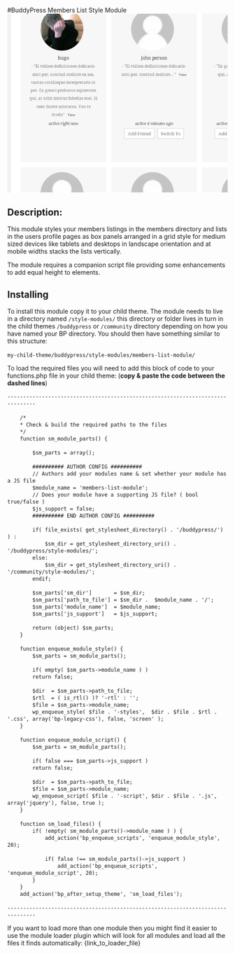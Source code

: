 #BuddyPress Members List Style Module
![Members rendered as a series of floated box panels](https://github.com/hnla/style-modules/blob/master/members-list-module/members-as-grid-view.jpg "Styling the members lists as box grid.")
## Description:

This module styles your members listings in the members directory and lists in the users profile pages as box panels arranged in a grid style for medium sized devices like tablets and desktops in landscape orientation and at mobile widths stacks the lists vertically.

The module requires a companion script file providing some enhancements to add equal height to elements.

## Installing

To install this module copy it to your child theme. The module needs to live in a directory named `/style-modules/` this directory or folder lives in turn in the child themes `/buddypress` or `/community` directory depending on how you have named your BP directory. You should then have something similar to this structure:

`my-child-theme/buddypress/style-modules/members-list-module/`

To load the required files you will need to add this block of code to your functions.php file in your child theme:
(**copy & paste the code between the dashed lines**)

	-------------------------------------------------------------------------------

		/*
		* Check & build the required paths to the files
		*/
		function sm_module_parts() {

			$sm_parts = array();

			########## AUTHOR CONFIG ##########
			// Authors add your modules name & set whether your module has a JS file
			$module_name = 'members-list-module';
			// Does your module have a supporting JS file? ( bool true/false )
			$js_support = false;
			########## END AUTHOR CONFIG ##########

			if( file_exists( get_stylesheet_directory() . '/buddypress/') ) :
				$sm_dir = get_stylesheet_directory_uri() . '/buddypress/style-modules/';
			else:
				$sm_dir = get_stylesheet_directory_uri() . '/community/style-modules/';
			endif;

			$sm_parts['sm_dir']       = $sm_dir;
			$sm_parts['path_to_file'] = $sm_dir .  $module_name . '/';
			$sm_parts['module_name']  = $module_name;
			$sm_parts['js_support']   = $js_support;

			return (object) $sm_parts;
		}

		function enqueue_module_style() {
			$sm_parts = sm_module_parts();

			if( empty( $sm_parts->module_name ) )
			return false;

			$dir  = $sm_parts->path_to_file;
			$rtl  = ( is_rtl() )? '-rtl' : '';
			$file = $sm_parts->module_name;
			wp_enqueue_style( $file . '-styles',  $dir . $file . $rtl . '.css', array('bp-legacy-css'), false, 'screen' );
		}

		function enqueue_module_script() {
			$sm_parts = sm_module_parts();

			if( false === $sm_parts->js_support )
			return false;

			$dir  = $sm_parts->path_to_file;
			$file = $sm_parts->module_name;
			wp_enqueue_script( $file . '-script', $dir . $file . '.js', array('jquery'), false, true );
		}

		function sm_load_files() {
			if( !empty( sm_module_parts()->module_name ) ) {
				add_action('bp_enqueue_scripts', 'enqueue_module_style', 20);

				if( false !== sm_module_parts()->js_support )
					add_action('bp_enqueue_scripts', 'enqueue_module_script', 20);
			}
		}
		add_action('bp_after_setup_theme', 'sm_load_files');

	-------------------------------------------------------------------------------

If you want to load more than one module then you might find it easier to use the module loader plugin which will look for all modules and load all the files it finds automatically:
{link_to_loader_file}
